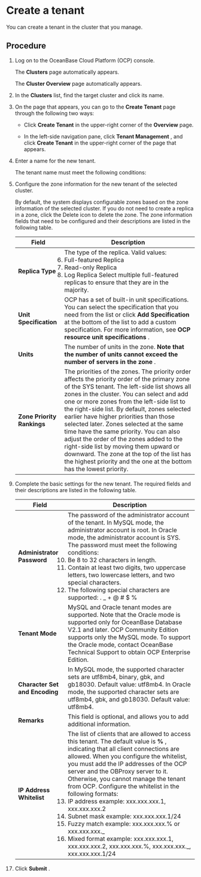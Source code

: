 Create a tenant 
====================================

You can create a tenant in the cluster that you manage. 

Procedure 
------------------------------

1. Log on to the OceanBase Cloud Platform (OCP) console. 

   The **Clusters** page automatically appears. 

   The **Cluster Overview** page automatically appears.
   

2. In the **Clusters** list, find the target cluster and click its name.

   

3. On the page that appears, you can go to the **Create Tenant** page through the following two ways: 

   * Click **Create Tenant** in the upper-right corner of the **Overview** page.

     
   
   * In the left-side navigation pane, click **Tenant Management** , and click **Create Tenant** in the upper-right corner of the page that appears.

     
   

   

4. Enter a name for the new tenant. 

   The tenant name must meet the following conditions:

   

5. Configure the zone information for the new tenant of the selected cluster. 

   By default, the system displays configurable zones based on the zone information of the selected cluster. If you do not need to create a replica in a zone, click the Delete icon to delete the zone. The zone information fields that need to be configured and their descriptions are listed in the following table. 
   

   |         **Field**          |                                                                                                                                                                                                                                                                                                                                   **Description**                                                                                                                                                                                                                                                                                                                                    |
   |----------------------------|--------------------------------------------------------------------------------------------------------------------------------------------------------------------------------------------------------------------------------------------------------------------------------------------------------------------------------------------------------------------------------------------------------------------------------------------------------------------------------------------------------------------------------------------------------------------------------------------------------------------------------------------------------------------------------------|
   | **Replica Type**           | The type of the replica. Valid values: <li> Full-featured Replica   </li><li> Read-only Replica  </li><li> Log Replica    Select multiple full-featured replicas to ensure that they are in the majority. </li>                                                                                                                                                                                                                                                                                                                                                         |
   | **Unit Specification**     | OCP has a set of built-in unit specifications. You can select the specification that you need from the list or click **Add Specification** at the bottom of the list to add a custom specification. For more information, see **OCP resource unit specifications** .                                                                                                                                                                                                                                                                                                                                                                                                                 |
   | **Units**                  | The number of units in the zone.  **Note that the number of units cannot exceed the number of servers in the zone** .                                                                                                                                                                                                                                                                                                                                                                                                                                                                                                                                                |
   | **Zone Priority Rankings** | The priorities of the zones. The priority order affects the priority order of the primary zone of the SYS tenant.  The left-side list shows all zones in the cluster.  You can select and add one or more zones from the left-side list to the right-side list. By default, zones selected earlier have higher priorities than those selected later. Zones selected at the same time have the same priority.  You can also adjust the order of the zones added to the right-side list by moving them upward or downward. The zone at the top of the list has the highest priority and the one at the bottom has the lowest priority. |

   

6. Complete the basic settings for the new tenant. The required fields and their descriptions are listed in the following table. 

   

   |           **Field**            |                                                                                                                                                                                                                                                                                                                                                                                               **Description**                                                                                                                                                                                                                                                                                                                                                                                                |
   |--------------------------------|--------------------------------------------------------------------------------------------------------------------------------------------------------------------------------------------------------------------------------------------------------------------------------------------------------------------------------------------------------------------------------------------------------------------------------------------------------------------------------------------------------------------------------------------------------------------------------------------------------------------------------------------------------------------------------------------------------------------------------------------------------------------------------------------------------------|
   | **Administrator Password**     | The password of the administrator account of the tenant.  In MySQL mode, the administrator account is root.  In Oracle mode, the administrator account is SYS.  The password must meet the following conditions: <li> Be 8 to 32 characters in length.   </li><li> Contain at least two digits, two uppercase letters, two lowercase letters, and two special characters.   </li><li> The following special characters are supported:    . _ + @ # $ %  </li>                                                                                                                                                                                    |
   | **Tenant Mode**                | MySQL and Oracle tenant modes are supported.  Note that the Oracle mode is supported only for OceanBase Database V2.1 and later.  OCP Community Edition supports only the MySQL mode. To support the Oracle mode, contact OceanBase Technical Support to obtain OCP Enterprise Edition.                                                                                                                                                                                                                                                                                                                                                                                                                                                                                      |
   | **Character Set and Encoding** | In MySQL mode, the supported character sets are utf8mb4, binary, gbk, and gb18030. Default value: utf8mb4.  In Oracle mode, the supported character sets are utf8mb4, gbk, and gb18030. Default value: utf8mb4.                                                                                                                                                                                                                                                                                                                                                                                                                                                                                                                                                                              |
   | **Remarks**                    | This field is optional, and allows you to add additional information.                                                                                                                                                                                                                                                                                                                                                                                                                                                                                                                                                                                                                                                                                                                                        |
   | **IP Address Whitelist**       | The list of clients that are allowed to access this tenant. The default value is **%** , indicating that all client connections are allowed.  When you configure the whitelist, you must add the IP addresses of the OCP server and the OBProxy server to it. Otherwise, you cannot manage the tenant from OCP.  Configure the whitelist in the following formats: <li> IP address example: xxx.xxx.xxx.1, xxx.xxx.xxx.2   </li><li>Subnet mask example: xxx.xxx.xxx.1/24   </li><li> Fuzzy match example: xxx.xxx.xxx.% or xxx.xxx.xxx._   </li><li> Mixed format example: xxx.xxx.xxx.1, xxx.xxx.xxx.2, xxx.xxx.xxx.%, xxx.xxx.xxx._, xxx.xxx.xxx.1/24 </li>   |

   

7. Click **Submit** .

   



